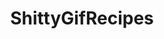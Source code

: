 ---
title: ShittyGifRecipes
crosslinks:
- GifRecipes
- livven
- ketchuphate
- thisiswhyyourefat
- PutAnEggOnIt
- nocontext
- avocadosgonewild
- lolwat
- AskReddit
- memefood
- mildlyinteresting
- grilledcheese
- shittyfoodporn
- TitlePapercut
- TheRedPill
- pcmasterrace
- WeWantPlates
- StupidFood
- france
---